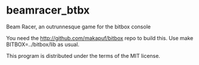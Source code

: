 beamracer_btbx
==============

Beam Racer, an outrunnesque game for the bitbox console

You need the http://github.com/makapuf/bitbox repo to build this. Use make BITBOX=../bitbox/lib as usual.

This program is distributed under the terms of the MIT license.
